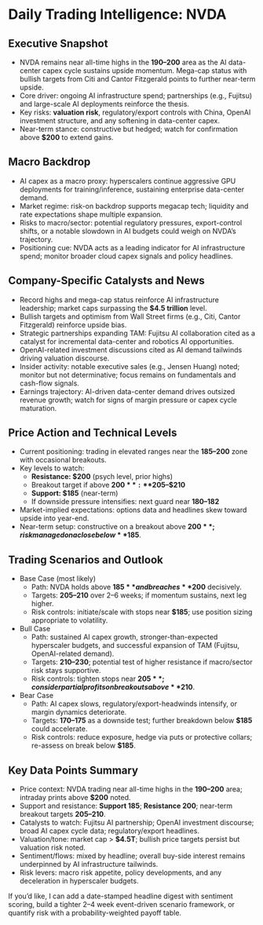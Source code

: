 # Daily Trading Intelligence: NVDA

## Executive Snapshot
- NVDA remains near all-time highs in the **$190–$200** area as the AI data-center capex cycle sustains upside momentum. Mega-cap status with bullish targets from Citi and Cantor Fitzgerald points to further near-term upside.
- Core driver: ongoing AI infrastructure spend; partnerships (e.g., Fujitsu) and large-scale AI deployments reinforce the thesis.
- Key risks: **valuation risk**, regulatory/export controls with China, OpenAI investment structure, and any softening in data-center capex.
- Near-term stance: constructive but hedged; watch for confirmation above **$200** to extend gains.

## Macro Backdrop
- AI capex as a macro proxy: hyperscalers continue aggressive GPU deployments for training/inference, sustaining enterprise data-center demand.
- Market regime: risk-on backdrop supports megacap tech; liquidity and rate expectations shape multiple expansion. 
- Risks to macro/sector: potential regulatory pressures, export-control shifts, or a notable slowdown in AI budgets could weigh on NVDA’s trajectory.
- Positioning cue: NVDA acts as a leading indicator for AI infrastructure spend; monitor broader cloud capex signals and policy headlines.

## Company-Specific Catalysts and News
- Record highs and mega-cap status reinforce AI infrastructure leadership; market caps surpassing the **$4.5 trillion** level.
- Bullish targets and optimism from Wall Street firms (e.g., Citi, Cantor Fitzgerald) reinforce upside bias.
- Strategic partnerships expanding TAM: Fujitsu AI collaboration cited as a catalyst for incremental data-center and robotics AI opportunities.
- OpenAI-related investment discussions cited as AI demand tailwinds driving valuation discourse.
- Insider activity: notable executive sales (e.g., Jensen Huang) noted; monitor but not determinative; focus remains on fundamentals and cash-flow signals.
- Earnings trajectory: AI-driven data-center demand drives outsized revenue growth; watch for signs of margin pressure or capex cycle maturation.

## Price Action and Technical Levels
- Current positioning: trading in elevated ranges near the **$185–$200** zone with occasional breakouts.
- Key levels to watch:
  - **Resistance: $200** (psych level, prior highs)
  - Breakout target if above **$200**: **$205–$210**
  - **Support: $185** (near-term)
  - If downside pressure intensifies: next guard near **$180–$182**
- Market-implied expectations: options data and headlines skew toward upside into year-end.
- Near-term setup: constructive on a breakout above **$200**; risk managed on a close below **$185**.

## Trading Scenarios and Outlook
- Base Case (most likely)
  - Path: NVDA holds above **$185** and breaches **$200** decisively.
  - Targets: **$205–$210** over 2–6 weeks; if momentum sustains, next leg higher.
  - Risk controls: initiate/scale with stops near **$185**; use position sizing appropriate to volatility.
- Bull Case
  - Path: sustained AI capex growth, stronger-than-expected hyperscaler budgets, and successful expansion of TAM (Fujitsu, OpenAI-related demand).
  - Targets: **$210–$230**; potential test of higher resistance if macro/sector risk stays supportive.
  - Risk controls: tighten stops near **$205**; consider partial profits on breakouts above **$210**.
- Bear Case
  - Path: AI capex slows, regulatory/export-headwinds intensify, or margin dynamics deteriorate.
  - Targets: **$170–$175** as a downside test; further breakdown below **$185** could accelerate.
  - Risk controls: reduce exposure, hedge via puts or protective collars; re-assess on break below **$185**.

## Key Data Points Summary
- Price context: NVDA trading near all-time highs in the **$190–$200** area; intraday prints above **$200** noted.
- Support and resistance: **Support 185**; **Resistance 200**; near-term breakout targets **205–210**.
- Catalysts to watch: Fujitsu AI partnership; OpenAI investment discourse; broad AI capex cycle data; regulatory/export headlines.
- Valuation/tone: market cap > **$4.5T**; bullish price targets persist but valuation risk noted.
- Sentiment/flows: mixed by headline; overall buy-side interest remains underpinned by AI infrastructure tailwinds.
- Risk levers: macro risk appetite, policy developments, and any deceleration in hyperscaler budgets.

If you’d like, I can add a date-stamped headline digest with sentiment scoring, build a tighter 2–4 week event-driven scenario framework, or quantify risk with a probability-weighted payoff table.